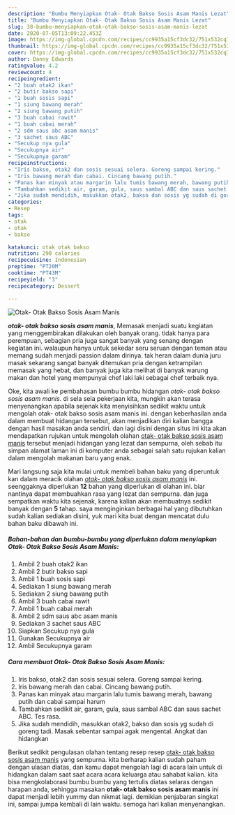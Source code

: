 ```yaml
---
description: "Bumbu Menyiapkan Otak- Otak Bakso Sosis Asam Manis Lezat"
title: "Bumbu Menyiapkan Otak- Otak Bakso Sosis Asam Manis Lezat"
slug: 38-bumbu-menyiapkan-otak-otak-bakso-sosis-asam-manis-lezat
date: 2020-07-05T13:09:22.453Z
image: https://img-global.cpcdn.com/recipes/cc9935a15cf3dc32/751x532cq70/otak-otak-bakso-sosis-asam-manis-foto-resep-utama.jpg
thumbnail: https://img-global.cpcdn.com/recipes/cc9935a15cf3dc32/751x532cq70/otak-otak-bakso-sosis-asam-manis-foto-resep-utama.jpg
cover: https://img-global.cpcdn.com/recipes/cc9935a15cf3dc32/751x532cq70/otak-otak-bakso-sosis-asam-manis-foto-resep-utama.jpg
author: Danny Edwards
ratingvalue: 4.2
reviewcount: 4
recipeingredient:
- "2 buah otak2 ikan"
- "2 butir bakso sapi"
- "1 buah sosis sapi"
- "1 siung bawang merah"
- "2 siung bawang putih"
- "3 buah cabai rawit"
- "1 buah cabai merah"
- "2 sdm saus abc asam manis"
- "3 sachet saus ABC"
- "Secukup nya gula"
- "Secukupnya air"
- "Secukupnya garam"
recipeinstructions:
- "Iris bakso, otak2 dan sosis sesuai selera. Goreng sampai kering."
- "Iris bawang merah dan cabai. Cincang bawang putih."
- "Panas kan minyak atau margarin lalu tumis bawang merah, bawang putih dan cabai sampai harum"
- "Tambahkan sedikit air, garam, gula, saus sambal ABC dan saus sachet ABC. Tes rasa."
- "Jika sudah mendidih, masukkan otak2, bakso dan sosis yg sudah di goreng tadi. Masak sebentar sampai agak mengental. Angkat dan hidangkan"
categories:
- Resep
tags:
- otak
- otak
- bakso

katakunci: otak otak bakso 
nutrition: 290 calories
recipecuisine: Indonesian
preptime: "PT20M"
cooktime: "PT43M"
recipeyield: "3"
recipecategory: Dessert

---
```



![Otak- Otak Bakso Sosis Asam Manis](https://img-global.cpcdn.com/recipes/cc9935a15cf3dc32/751x532cq70/otak-otak-bakso-sosis-asam-manis-foto-resep-utama.jpg)

<b><i>otak- otak bakso sosis asam manis</i></b>, Memasak menjadi suatu kegiatan yang menggembirakan dilakukan oleh banyak orang. tidak hanya para perempuan, sebagian pria juga sangat banyak yang senang dengan kegiatan ini. walaupun hanya untuk sekedar seru seruan dengan teman atau memang sudah menjadi passion dalam dirinya. tak heran dalam dunia juru masak sekarang sangat banyak ditemukan pria dengan ketrampilan memasak yang hebat, dan banyak juga kita melihat di banyak warung makan dan hotel yang mempunyai chef laki laki sebagai chef terbaik nya.



Oke, kita awali ke pembahasan bumbu bumbu hidangan <i>otak- otak bakso sosis asam manis</i>. di sela sela pekerjaan kita, mungkin akan terasa menyenangkan apabila sejenak kita menyisihkan sedikit waktu untuk mengolah otak- otak bakso sosis asam manis ini. dengan keberhasilan anda dalam membuat hidangan tersebut, akan menjadikan diri kalian bangga dengan hasil masakan anda sendiri. dan lagi disini dengan situs ini kita akan mendapatkan rujukan untuk mengolah olahan <u>otak- otak bakso sosis asam manis</u> tersebut menjadi hidangan yang lezat dan sempurna, oleh sebab itu simpan alamat laman ini di komputer anda sebagai salah satu rujukan kalian dalam mengolah makanan baru yang enak.


Mari langsung saja kita mulai untuk membeli bahan baku yang diperuntuk kan dalam meracik olahan <u><i>otak- otak bakso sosis asam manis</i></u> ini. seenggaknya diperlukan <b>12</b> bahan yang diperlukan di olahan ini. biar nantinya dapat membuahkan rasa yang lezat dan sempurna. dan juga sempatkan waktu kita sejenak, karena kalian akan membuatnya sedikit banyak dengan <b>5</b> tahap. saya menginginkan berbagai hal yang dibutuhkan sudah kalian sediakan disini, yuk mari kita buat dengan mencatat dulu bahan baku dibawah ini.

<!--inarticleads1-->

##### Bahan-bahan dan bumbu-bumbu yang diperlukan dalam menyiapkan Otak- Otak Bakso Sosis Asam Manis:

1. Ambil 2 buah otak2 ikan
1. Ambil 2 butir bakso sapi
1. Ambil 1 buah sosis sapi
1. Sediakan 1 siung bawang merah
1. Sediakan 2 siung bawang putih
1. Ambil 3 buah cabai rawit
1. Ambil 1 buah cabai merah
1. Ambil 2 sdm saus abc asam manis
1. Sediakan 3 sachet saus ABC
1. Siapkan Secukup nya gula
1. Gunakan Secukupnya air
1. Ambil Secukupnya garam




<!--inarticleads2-->

##### Cara membuat Otak- Otak Bakso Sosis Asam Manis:

1. Iris bakso, otak2 dan sosis sesuai selera. Goreng sampai kering.
1. Iris bawang merah dan cabai. Cincang bawang putih.
1. Panas kan minyak atau margarin lalu tumis bawang merah, bawang putih dan cabai sampai harum
1. Tambahkan sedikit air, garam, gula, saus sambal ABC dan saus sachet ABC. Tes rasa.
1. Jika sudah mendidih, masukkan otak2, bakso dan sosis yg sudah di goreng tadi. Masak sebentar sampai agak mengental. Angkat dan hidangkan




Berikut sedikit pengulasan olahan tentang resep resep <u>otak- otak bakso sosis asam manis</u> yang sempurna. kita berharap kalian sudah paham dengan ulasan diatas, dan kamu dapat mengolah lagi di acara lain untuk di hidangkan dalam saat saat acara acara keluarga atau sahabat kalian. kita bisa mengkolaborasi bumbu bumbu yang tertulis diatas selaras dengan harapan anda, sehingga masakan <b>otak- otak bakso sosis asam manis</b> ini dapat menjadi lebih yummy dan nikmat lagi. demikian penjabaran singkat ini, sampai jumpa kembali di lain waktu. semoga hari kalian menyenangkan.
